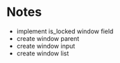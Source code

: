 # Notes
- implement is_locked window field
- create window parent
- create window input
- create window list
